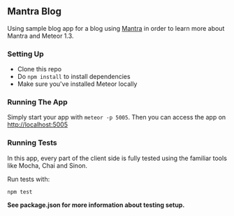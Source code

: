 ## Mantra Blog

Using sample blog app for a blog using [Mantra](https://github.com/kadirahq/mantra) in order to learn more about Mantra and Meteor 1.3.

### Setting Up

* Clone this repo
* Do `npm install` to install dependencies
* Make sure you've installed Meteor locally

### Running The App

Simply start your app with `meteor -p 5005`.
Then you can access the app on <http://localhost:5005>

### Running Tests

In this app, every part of the client side is fully tested using the familiar tools like Mocha, Chai and Sinon.

Run tests with:

```
npm test
```

**See package.json for more information about testing setup.**

